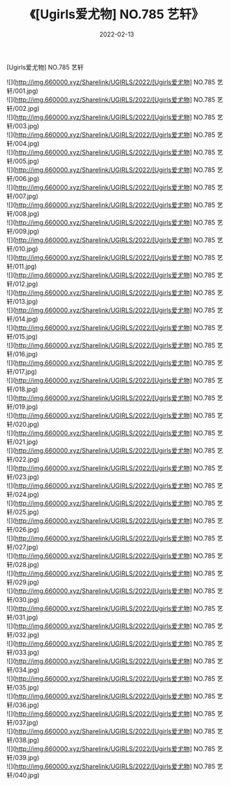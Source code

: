 ﻿---
layout: post
title:  《[Ugirls爱尤物] NO.785 艺轩》
date:   2022-02-13
img: http://img.660000.xyz/Sharelink/UGIRLS/2022/[Ugirls爱尤物] NO.785 艺轩/000.jpg
categories: [美女, 清纯, 唯美]
---

[Ugirls爱尤物] NO.785 艺轩

 ![](http://img.660000.xyz/Sharelink/UGIRLS/2022/[Ugirls爱尤物] NO.785 艺轩/001.jpg) <br>![](http://img.660000.xyz/Sharelink/UGIRLS/2022/[Ugirls爱尤物] NO.785 艺轩/002.jpg) <br>![](http://img.660000.xyz/Sharelink/UGIRLS/2022/[Ugirls爱尤物] NO.785 艺轩/003.jpg) <br>![](http://img.660000.xyz/Sharelink/UGIRLS/2022/[Ugirls爱尤物] NO.785 艺轩/004.jpg) <br>![](http://img.660000.xyz/Sharelink/UGIRLS/2022/[Ugirls爱尤物] NO.785 艺轩/005.jpg) <br>![](http://img.660000.xyz/Sharelink/UGIRLS/2022/[Ugirls爱尤物] NO.785 艺轩/006.jpg) <br>![](http://img.660000.xyz/Sharelink/UGIRLS/2022/[Ugirls爱尤物] NO.785 艺轩/007.jpg) <br>![](http://img.660000.xyz/Sharelink/UGIRLS/2022/[Ugirls爱尤物] NO.785 艺轩/008.jpg) <br>![](http://img.660000.xyz/Sharelink/UGIRLS/2022/[Ugirls爱尤物] NO.785 艺轩/009.jpg) <br>![](http://img.660000.xyz/Sharelink/UGIRLS/2022/[Ugirls爱尤物] NO.785 艺轩/010.jpg) <br>![](http://img.660000.xyz/Sharelink/UGIRLS/2022/[Ugirls爱尤物] NO.785 艺轩/011.jpg) <br>![](http://img.660000.xyz/Sharelink/UGIRLS/2022/[Ugirls爱尤物] NO.785 艺轩/012.jpg) <br>![](http://img.660000.xyz/Sharelink/UGIRLS/2022/[Ugirls爱尤物] NO.785 艺轩/013.jpg) <br>![](http://img.660000.xyz/Sharelink/UGIRLS/2022/[Ugirls爱尤物] NO.785 艺轩/014.jpg) <br>![](http://img.660000.xyz/Sharelink/UGIRLS/2022/[Ugirls爱尤物] NO.785 艺轩/015.jpg) <br>![](http://img.660000.xyz/Sharelink/UGIRLS/2022/[Ugirls爱尤物] NO.785 艺轩/016.jpg) <br>![](http://img.660000.xyz/Sharelink/UGIRLS/2022/[Ugirls爱尤物] NO.785 艺轩/017.jpg) <br>![](http://img.660000.xyz/Sharelink/UGIRLS/2022/[Ugirls爱尤物] NO.785 艺轩/018.jpg) <br>![](http://img.660000.xyz/Sharelink/UGIRLS/2022/[Ugirls爱尤物] NO.785 艺轩/019.jpg) <br>![](http://img.660000.xyz/Sharelink/UGIRLS/2022/[Ugirls爱尤物] NO.785 艺轩/020.jpg) <br>![](http://img.660000.xyz/Sharelink/UGIRLS/2022/[Ugirls爱尤物] NO.785 艺轩/021.jpg) <br>![](http://img.660000.xyz/Sharelink/UGIRLS/2022/[Ugirls爱尤物] NO.785 艺轩/022.jpg) <br>![](http://img.660000.xyz/Sharelink/UGIRLS/2022/[Ugirls爱尤物] NO.785 艺轩/023.jpg) <br>![](http://img.660000.xyz/Sharelink/UGIRLS/2022/[Ugirls爱尤物] NO.785 艺轩/024.jpg) <br>![](http://img.660000.xyz/Sharelink/UGIRLS/2022/[Ugirls爱尤物] NO.785 艺轩/025.jpg) <br>![](http://img.660000.xyz/Sharelink/UGIRLS/2022/[Ugirls爱尤物] NO.785 艺轩/026.jpg) <br>![](http://img.660000.xyz/Sharelink/UGIRLS/2022/[Ugirls爱尤物] NO.785 艺轩/027.jpg) <br>![](http://img.660000.xyz/Sharelink/UGIRLS/2022/[Ugirls爱尤物] NO.785 艺轩/028.jpg) <br>![](http://img.660000.xyz/Sharelink/UGIRLS/2022/[Ugirls爱尤物] NO.785 艺轩/029.jpg) <br>![](http://img.660000.xyz/Sharelink/UGIRLS/2022/[Ugirls爱尤物] NO.785 艺轩/030.jpg) <br>![](http://img.660000.xyz/Sharelink/UGIRLS/2022/[Ugirls爱尤物] NO.785 艺轩/031.jpg) <br>![](http://img.660000.xyz/Sharelink/UGIRLS/2022/[Ugirls爱尤物] NO.785 艺轩/032.jpg) <br>![](http://img.660000.xyz/Sharelink/UGIRLS/2022/[Ugirls爱尤物] NO.785 艺轩/033.jpg) <br>![](http://img.660000.xyz/Sharelink/UGIRLS/2022/[Ugirls爱尤物] NO.785 艺轩/034.jpg) <br>![](http://img.660000.xyz/Sharelink/UGIRLS/2022/[Ugirls爱尤物] NO.785 艺轩/035.jpg) <br>![](http://img.660000.xyz/Sharelink/UGIRLS/2022/[Ugirls爱尤物] NO.785 艺轩/036.jpg) <br>![](http://img.660000.xyz/Sharelink/UGIRLS/2022/[Ugirls爱尤物] NO.785 艺轩/037.jpg) <br>![](http://img.660000.xyz/Sharelink/UGIRLS/2022/[Ugirls爱尤物] NO.785 艺轩/038.jpg) <br>![](http://img.660000.xyz/Sharelink/UGIRLS/2022/[Ugirls爱尤物] NO.785 艺轩/039.jpg) <br>![](http://img.660000.xyz/Sharelink/UGIRLS/2022/[Ugirls爱尤物] NO.785 艺轩/040.jpg) <br>